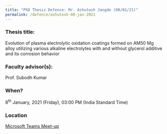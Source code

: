 ```yaml
---
title: "PhD Thesis Defence: Mr. Ashutosh Jangde (08/01/21)"
permalink: /defence/ashutosh-08-jan-2021
---
```

### Thesis title:
Evolution of plasma electrolytic oxidation coatings formed on AM50 Mg alloy utilizing various alkaline electrolytes with and without glycerol additive and its corrosion behavior

### Faculty advisor(s):
Prof. Subodh Kumar

### When?
8<sup>th</sup> January, 2021 (Friday), 03:00 PM (India Standard Time)

### Location
<a href="https://teams.microsoft.com/l/meetup-join/19%3ameeting_ODQ3NjgwZDAtYmIzMS00ZjhlLTkyZTEtMjc3MGMzZTM3ZjA5%40thread.v2/0?context=%7b%22Tid%22%3a%226f15cd97-f6a7-41e3-b2c5-ad4193976476%22%2c%22Oid%22%3a%2286dab62c-3a58-4241-b1d7-7649f87c6ee0%22%7d" target="_blank">Microsoft Teams Meet-up</a>

  

